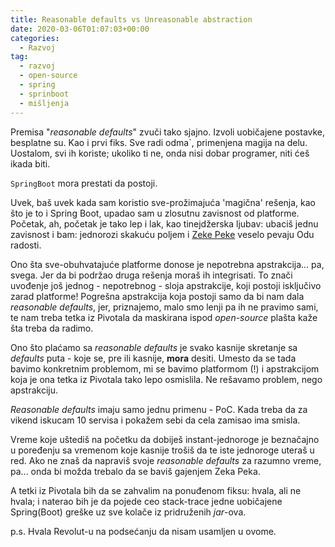 ```yaml
---
title: Reasonable defaults vs Unreasonable abstraction
date: 2020-03-06T01:07:03+00:00
categories:
  - Razvoj
tag:
  - razvoj
  - open-source
  - spring
  - sprinboot
  - mišljenja
---
```


Premisa "_reasonable defaults_" zvuči tako sjajno. Izvoli uobičajene postavke, besplatne su. Kao i prvi fiks. Sve radi odma\`, primenjena magija na delu. Uostalom, svi ih koriste; ukoliko ti ne, onda nisi dobar programer, niti ćeš ikada biti.

`SpringBoot` mora prestati da postoji.
<!--more-->

Uvek, baš uvek kada sam koristio sve-prožimajuća 'magična' rešenja, kao što je to i Spring Boot, upadao sam u zlosutnu zavisnost od platforme. Početak, ah, početak je tako lep i lak, kao tinejdžerska ljubav: ubaciš jednu zavisnost i bam: jednorozi skakuću poljem i [Zeke Peke](https://oblac.rs/cuvajmo-zeke-peke/) veselo pevaju Odu radosti.

Ono šta sve-obuhvatajuće platforme donose je nepotrebna apstrakcija... pa, svega. Jer da bi podržao druga rešenja moraš ih integrisati. To znači uvođenje još jednog - nepotrebnog - sloja apstrakcije, koji postoji isključivo zarad platforme! Pogrešna apstrakcija koja postoji samo da bi nam dala _reasonable defaults_, jer, priznajemo, malo smo lenji pa ih ne pravimo sami, te nam treba tetka iz Pivotala da maskirana ispod _open-source_ plašta kaže šta treba da radimo.

Ono što plaćamo sa _reasonable defaults_ je svako kasnije skretanje sa _defaults_ puta - koje se, pre ili kasnije, **mora** desiti. Umesto da se tada bavimo konkretnim problemom, mi se bavimo platformom (!) i apstrakcijom koja je ona tetka iz Pivotala tako lepo osmislila. Ne rešavamo problem, nego apstrakciju.

_Reasonable defaults_ imaju samo jednu primenu - PoC. Kada treba da za vikend iskucam 10 servisa i pokažem sebi da cela zamisao ima smisla.

Vreme koje uštediš na početku da dobiješ instant-jednoroge je beznačajno u poređenju sa vremenom koje kasnije trošiš da te iste jednoroge uteraš u red. Ako ne znaš da napraviš svoje _reasonable defaults_ za razumno vreme, pa... onda bi možda trebalo da se baviš gajenjem Zeka Peka.

A tetki iz Pivotala bih da se zahvalim na ponuđenom fiksu: hvala, ali ne hvala; i naterao bih je da pojede ceo stack-trace jedne uobičajene Spring(Boot) greške uz sve kolače iz pridruženih _jar_-ova.

p.s. Hvala Revolut-u na podsećanju da nisam usamljen u ovome.
